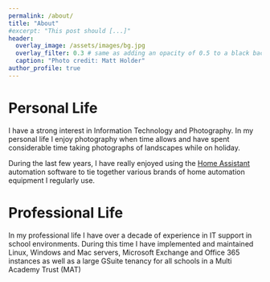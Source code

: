 ```yaml
---
permalink: /about/
title: "About"
#excerpt: "This post should [...]"
header:
  overlay_image: /assets/images/bg.jpg
  overlay_filter: 0.3 # same as adding an opacity of 0.5 to a black background
  caption: "Photo credit: Matt Holder"
author_profile: true
---
```


# Personal Life

I have a strong interest in Information Technology and Photography. In my personal life I enjoy photography when time allows and have spent considerable time taking photographs of landscapes while on holiday.

During the last few years, I have really enjoyed using the [Home Assistant](https://www.home-assistant.io/) automation software to tie together various brands of home automation equipment I regularly use.

# Professional Life

In my professional life I have over a decade of experience in IT support in school environments. During this time I have implemented and maintained Linux, Windows and Mac servers, Microsoft Exchange and Office 365 instances as well as a large GSuite tenancy for all schools in a Multi Academy Trust (MAT)
